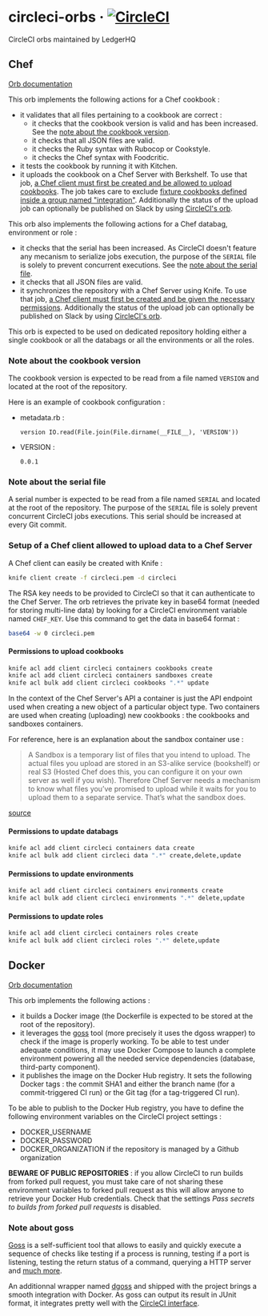 # circleci-orbs &middot; [![CircleCI](https://circleci.com/gh/LedgerHQ/circleci-orbs.svg?style=shield)](https://circleci.com/gh/LedgerHQ/circleci-orbs)
CircleCI orbs maintained by LedgerHQ

## Chef

[Orb documentation](https://circleci.com/orbs/registry/orb/ledger/chef)

This orb implements the following actions for a Chef cookbook :
- it validates that all files pertaining to a cookbook are correct :
  - it checks that the cookbook version is valid and has been increased. See the [note about the cookbook version](#note-about-the-cookbook-version).
  - it checks that all JSON files are valid.
  - it checks the Ruby syntax with Rubocop or Cookstyle.
  - it checks the Chef syntax with Foodcritic.
- it tests the cookbook by running it with Kitchen.
- it uploads the cookbook on a Chef Server with Berkshelf. To use that job, [a Chef client must first be created and be allowed to upload cookbooks](#setup-of-a-Chef-client-allowed-to-upload-data-to-a-chef-server). The job takes care to exclude [fixture cookbooks defined inside a group named "integration"](https://kitchen.ci/docs/reference/fixtures/). Additionally the status of the upload job can optionally be published on Slack by using [CircleCI's orb](https://circleci.com/orbs/registry/orb/circleci/slack).

This orb also implements the following actions for a Chef databag, environment or role :
- it checks that the serial has been increased. As CircleCI doesn't feature any mecanism to serialize jobs execution, the purpose of the `SERIAL` file is solely to prevent concurrent executions. See the [note about the serial file](#note-about-the-serial-file).
- it checks that all JSON files are valid.
- it synchronizes the repository with a Chef Server using Knife. To use that job, [a Chef client must first be created and be given the necessary permissions](#setup-of-a-Chef-client-allowed-to-upload-data-to-a-chef-server). Additionally the status of the upload job can optionally be published on Slack by using [CircleCI's orb](https://circleci.com/orbs/registry/orb/circleci/slack).

This orb is expected to be used on dedicated repository holding either a single cookbook or all the databags or all the environments or all the roles.

### Note about the cookbook version

The cookbook version is expected to be read from a file named `VERSION` and located at the root of the repository.

Here is an example of cookbook configuration :
- metadata.rb :
    ```
    version IO.read(File.join(File.dirname(__FILE__), 'VERSION'))
    ```
- VERSION :
    ```
    0.0.1
    ```

### Note about the serial file

A serial number is expected to be read from a file named `SERIAL` and located at the root of the repository. The purpose of the `SERIAL` file is solely prevent concurrent CircleCI jobs executions. This serial should be increased at every Git commit.

### Setup of a Chef client allowed to upload data to a Chef Server

A Chef client can easily be created with Knife :

```sh
knife client create -f circleci.pem -d circleci
```

The RSA key needs to be provided to CircleCI so that it can authenticate to the Chef Server.
The orb retrieves the private key in base64 format (needed for storing multi-line data) by looking for a CircleCI environment variable named `CHEF_KEY`. Use this command to get the data in base64 format :

```sh
base64 -w 0 circleci.pem
```

#### Permissions to upload cookbooks

```sh
knife acl add client circleci containers cookbooks create
knife acl add client circleci containers sandboxes create
knife acl bulk add client circleci cookbooks ".*" update
```

In the context of the Chef Server's API a container is just the API endpoint used when creating a new object of a particular object type.
Two containers are used when creating (uploading) new cookbooks : the cookbooks and sandboxes containers.

For reference, here is an explanation about the sandbox container use :
> A Sandbox is a temporary list of files that you intend to upload. The actual
> files you upload are stored in an S3-alike service (bookshelf) or real S3
> (Hosted Chef does this, you can configure it on your own server as well if
> you wish). Therefore Chef Server needs a mechanism to know what files you’ve
> promised to upload while it waits for you to upload them to a separate
> service. That’s what the sandbox does.

[source](https://discourse.chef.io/t/upload-create-cookbooks-using-client/7222/14)

#### Permissions to update databags

```sh
knife acl add client circleci containers data create
knife acl bulk add client circleci data ".*" create,delete,update
```

#### Permissions to update environments

```sh
knife acl add client circleci containers environments create
knife acl bulk add client circleci environments ".*" delete,update
```

#### Permissions to update roles

```sh
knife acl add client circleci containers roles create
knife acl bulk add client circleci roles ".*" delete,update
```

## Docker

[Orb documentation](https://circleci.com/orbs/registry/orb/ledger/docker)

This orb implements the following actions :
- it builds a Docker image (the Dockerfile is expected to be stored at the root of the repository).
- it leverages the [goss](#note-about-goss) tool (more precisely it uses the dgoss wrapper) to check if the image is properly working. 
To be able to test under adequate conditions, it may use Docker Compose to launch a complete environment powering all the needed service dependencies (database, third-party component).
- it publishes the image on the Docker Hub registry. It sets the following Docker tags : the commit SHA1 and either the branch name (for a commit-triggered CI run) or the Git tag (for a tag-triggered CI run).

To be able to publish to the Docker Hub registry, you have to define the following environment variables on the CircleCI project settings :
- DOCKER_USERNAME
- DOCKER_PASSWORD
- DOCKER_ORGANIZATION if the repository is managed by a Github organization

**BEWARE OF PUBLIC REPOSITORIES** : if you allow CircleCI to run builds from forked pull request, you must take care of not sharing these environment variables to forked pull request as this will allow anyone to retrieve your Docker Hub credentials. Check that the settings *Pass secrets to builds from forked pull requests* is disabled.

### Note about goss

[Goss](https://github.com/aelsabbahy/goss) is a self-sufficient tool that allows to easily and quickly execute a sequence of checks like 
testing if a process is running, testing if a port is listening, testing the return status of a command, querying a HTTP server and
[much more](https://github.com/aelsabbahy/goss/blob/master/docs/manual.md#available-tests).

An additionnal wrapper named [dgoss](https://github.com/aelsabbahy/goss/tree/master/extras/dgoss) and shipped with the project brings a smooth integration with Docker.
As goss can output its result in JUnit format, it integrates pretty well with the [CircleCI interface](https://circleci.com/docs/2.0/collect-test-data/).
